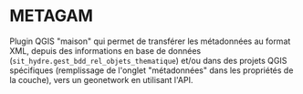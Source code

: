 # METAGAM

Plugin QGIS "maison" qui permet de transférer les métadonnées au format XML, depuis des informations en base de données (`sit_hydre.gest_bdd_rel_objets_thematique`) et/ou dans des projets QGIS spécifiques (remplissage de l'onglet "métadonnées" dans les propriétés de la couche), vers un geonetwork en utilisant l'API.
